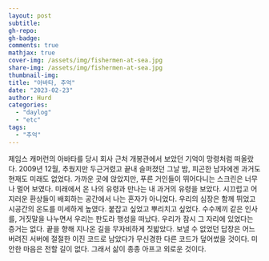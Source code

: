 ```yaml
---
layout: post
subtitle: 
gh-repo:
gh-badge:
comments: true
mathjax: true
cover-img: /assets/img/fishermen-at-sea.jpg
share-img: /assets/img/fishermen-at-sea.jpg
thumbnail-img:
title: "아바타, 추억"
date: "2023-02-23"
author: Hurd
categories: 
  - "daylog"
  - "etc"
tags: 
  - "추억"
---
```


제임스 캐머런의 아바타를 당시 회사 근처 개봉관에서 보았던 기억이 망령처럼 떠올랐다. 2009년 12월, 추웠지만 두근거렸고 끝내 슬퍼졌던 그날 밤, 피곤한 남자에겐 과거도 현재도 미래도 없었다. 가까운 곳에 앉았지만, 푸른 거인들이 뛰어다니는 스크린은 너무나 멀어 보였다. 미래에서 온 나의 유령과 만나는 내 과거의 유령을 보았다. 시끄럽고 어지러운 환상들이 배회하는 공간에서 나는 혼자가 아니었다. 우리의 심장은 함께 뛰었고 시공간의 온도를 미세하게 높였다. 붙잡고 싶었고 뿌리치고 싶었다. 수수께끼 같은 인사를, 거짓말을 나누면서 우리는 판도라 행성을 떠났다. 우리가 잠시 그 자리에 있었다는 증거는 없다. 끝을 향해 지나온 길을 무자비하게 짓밟았다. 보낼 수 없었던 답장은 어느 버려진 서버에 절절한 이진 코드로 남았다가 무신경한 다른 코드가 덮어썼을 것이다. 미안한 마음은 전할 길이 없다. 그래서 삶이 종종 아프고 외로운 것이다.

